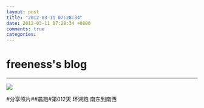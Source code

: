 ```yaml
---
layout: post
title: "2012-03-11 07:28:34"
date: 2012-03-11 07:28:34 +0800
comments: true
categories: 
---
```


# freeness's blog

----------

![](http://okqmqrbgo.bkt.clouddn.com/201203110728341.jpg)

>
\#分享照片\#\#晨跑\#第012天 环湖跑 南东到南西